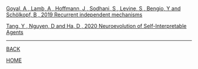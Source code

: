 
[Goyal, A , Lamb, A , Hoffmann, J , Sodhani, S , Levine, S , Bengio, Y  and Schölkopf, B , 2019  Recurrent independent mechanisms](goyal_et_al_2019/summary.md)

[Tang, Y , Nguyen, D  and Ha, D , 2020  Neuroevolution of Self-Interpretable Agents](tang_et_al_2020/summary.md)

---
[BACK](../index.md)

[HOME]( ../../index.md)